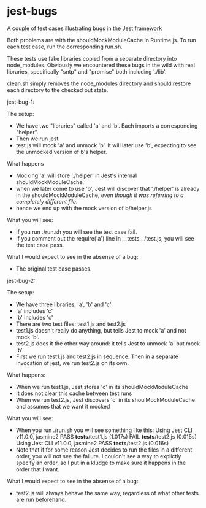 # jest-bugs
A couple of test cases illustrating bugs in the Jest framework

Both problems are with the shouldMockModuleCache in Runtime.js. To run each test case, run the corresponding run.sh.

These tests use fake libraries copied from a separate directory into node\_modules. Obviously we encountered these bugs in the wild with real libraries, specifically "sntp" and "promise" both including './lib'.

clean.sh simply removes the node\_modules directory and should restore each directory to the checked out state.

jest-bug-1:

The setup:
- We have two "libraries" called 'a' and 'b'. Each imports a corresponding "helper".
- Then we run jest
- test.js will mock 'a' and unmock 'b'. It will later use 'b', expecting to see the unmocked version of b's helper.

What happens
- Mocking 'a' will store './helper' in Jest's internal shouldMockModuleCache.
- when we later come to use 'b', Jest will discover that './helper' is already in the shouldMockModuleCache, *even though it was referring to a completely different file*.
- hence we end up with the mock version of b/helper.js

What you will see:
- If you run ./run.sh you will see the test case fail.
- If you comment out the require('a') line in \_\_tests\_\_/test.js, you will see the test case pass.

What I would expect to see in the absense of a bug:
- The original test case passes.

jest-bug-2:

The setup:
- We have three libraries, 'a', 'b' and 'c'
- 'a' includes 'c'
- 'b' includes 'c'
- There are two test files: test1.js and test2.js
- test1.js doesn't really do anything, but tells Jest to mock 'a' and not mock 'b'.
- test2.js does it the other way around: it tells Jest to unmock 'a' but mock 'b'.
- First we run test1.js and test2.js in sequence. Then in a separate invocation of jest, we run test2.js on its own.

What happens:
- When we run test1.js, Jest stores 'c' in its shouldMockModuleCache
- It does not clear this cache between test runs
- When we run test2.js, Jest discovers 'c' in its shoulMockModuleCache and assumes that we want it mocked

What you will see:
- When you run ./run.sh you will see something like this:
    Using Jest CLI v11.0.0, jasmine2
    PASS  __tests__/test1.js (1.017s)
    FAIL  __tests__/test2.js (0.015s)
    Using Jest CLI v11.0.0, jasmine2
    PASS  __tests__/test2.js (0.016s)
- Note that if for some reason Jest decides to run the files in a different order, you will not see the failure. I couldn't see a way to explictly specify an order, so I put in a kludge to make sure it happens in the order that I want.

What I would expect to see in the absense of a bug:
- test2.js will always behave the same way, regardless of what other tests are run beforehand.
